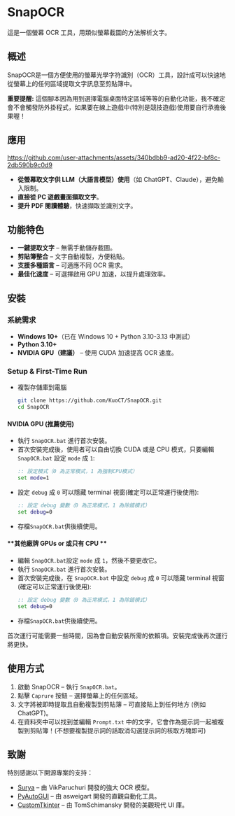 # SnapOCR
這是一個螢幕 OCR 工具，用類似螢幕截圖的方法解析文字。

## 概述
SnapOCR是一個方便使用的螢幕光學字符識別（OCR）工具，設計成可以快速地從螢幕上的任何區域提取文字訊息至剪貼簿中。

**重要提醒:** 這個腳本因為用到選擇電腦桌面特定區域等等的自動化功能，我不確定會不會觸發防外掛程式，如果要在線上遊戲中(特別是競技遊戲)使用要自行承擔後果喔！

## 應用
https://github.com/user-attachments/assets/340bdbb9-ad20-4f22-bf8c-2db590b9c0d9

- **從螢幕取文字供 LLM（大語言模型）使用**（如 ChatGPT、Claude），避免輸入限制。
- **直接從 PC 遊戲畫面擷取文字**。
- **提升 PDF 閱讀體驗**，快速擷取並識別文字。

## 功能特色
- **一鍵提取文字** – 無需手動儲存截圖。
- **剪貼簿整合** – 文字自動複製，方便粘貼。
- **支援多種語言** – 可適應不同 OCR 需求。
- **最佳化速度** – 可選擇啟用 GPU 加速，以提升處理效率。

## 安裝
### **系統需求**
- **Windows 10+**（已在 Windows 10 + Python 3.10-3.13 中測試）
- **Python 3.10+**
- **NVIDIA GPU（建議）** – 使用 CUDA 加速提高 OCR 速度。

### **Setup & First-Time Run**
- 複製存儲庫到電腦
   ```bash
   git clone https://github.com/KuoCT/SnapOCR.git
   cd SnapOCR
   ```

#### **NVIDIA GPU (推薦使用)**
- 執行 `SnapOCR.bat` 進行首次安裝。
- 首次安裝完成後，使用者可以自由切換 CUDA 或是 CPU 模式，只要編輯`SnapOCR.bat` 設定 `mode` 成 `1`:
   ```bat
   :: 設定模式（0 為正常模式，1 為強制CPU模式）
   set mode=1
   ```
- 設定 `debug` 成 `0` 可以隱藏 terminal 視窗(確定可以正常運行後使用):
   ```bat
   :: 設定 debug 變數（0 為正常模式，1 為除錯模式）
   set debug=0
   ```
- 存檔`SnapOCR.bat`供後續使用。

#### **其他廠牌 GPUs or 或只有 CPU **
- 編輯 `SnapOCR.bat`設定 `mode` 成 `1`，然後不要更改它。
- 執行 `SnapOCR.bat` 進行首次安裝。
- 首次安裝完成後，在 `SnapOCR.bat` 中設定 `debug` 成 `0` 可以隱藏 terminal 視窗(確定可以正常運行後使用):
   ```bat
   :: 設定 debug 變數（0 為正常模式，1 為除錯模式）
   set debug=0
   ```
- 存檔`SnapOCR.bat`供後續使用。

首次運行可能需要一些時間，因為會自動安裝所需的依賴項。安裝完成後再次運行將更快。

## 使用方式
1. 啟動 SnapOCR – 執行 `SnapOCR.bat`。
2. 點擊 `Caprure` 按鈕 – 選擇螢幕上的任何區域。
3. 文字將被即時提取且自動複製到剪貼簿 – 可直接貼上到任何地方 (例如 ChatGPT)。
4. 在資料夾中可以找到並編輯 `Prompt.txt` 中的文字，它會作為提示詞一起被複製到剪貼簿！(不想要複製提示詞的話取消勾選提示詞的核取方塊即可)

## 致謝
特別感謝以下開源專案的支持：
- [Surya](https://github.com/VikParuchuri/surya) – 由 VikParuchuri 開發的強大 OCR 模型。
- [PyAutoGUI](https://github.com/asweigart/pyautogui) – 由 asweigart 開發的直觀自動化工具。
- [CustomTkinter](https://github.com/TomSchimansky/CustomTkinter) – 由 TomSchimansky 開發的美觀現代 UI 庫。

